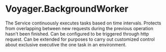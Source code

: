 # Voyager.BackgroundWorker
 The Service continuously executes tasks based on time intervals. Protects from overlapping between new requests during the previous operation hasn't been finished. Can be configured to be triggered through http request. Can be extended for purposes to carry out customized control about exclusive executive the one task in an environment.
